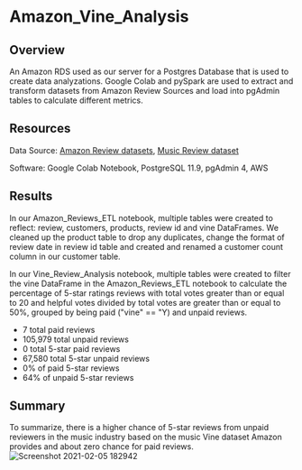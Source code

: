 # Amazon_Vine_Analysis

## Overview
An Amazon RDS used as our server for a Postgres Database that is used to create data analyzations. Google Colab and pySpark are used to extract and transform datasets from Amazon Review Sources and load into pgAdmin tables to calculate different metrics.

## Resources
Data Source: [Amazon Review datasets](https://s3.amazonaws.com/amazon-reviews-pds/tsv/index.txt), [Music Review dataset](https://s3.amazonaws.com/amazon-reviews-pds/tsv/amazon_reviews_us_Music_v1_00.tsv.gz)

Software: Google Colab Notebook, PostgreSQL 11.9, pgAdmin 4, AWS

## Results
In our Amazon_Reviews_ETL notebook, multiple tables were created to reflect: review, customers, products, review id and vine DataFrames. We cleaned up the product table to drop any duplicates, change the format of review date in review id table and created and renamed a customer count column in our customer table.

In our Vine_Review_Analysis notebook, multiple tables were created to filter the vine DataFrame in the Amazon_Reviews_ETL notebook to calculate the percentage of 5-star ratings reviews with total votes greater than or equal to 20 and helpful votes divided by total votes are greater than or equal to 50%, grouped by being paid ("vine" == "Y) and unpaid reviews.

- 7 total paid reviews
- 105,979 total unpaid reviews
- 0 total 5-star paid reviews
- 67,580 total 5-star unpaid reviews
- 0% of paid 5-star reviews
- 64% of unpaid 5-star reviews

## Summary
To summarize, there is a higher chance of 5-star reviews from unpaid reviewers in the music industry based on the music Vine dataset Amazon provides and about zero chance for paid reviews.
![Screenshot 2021-02-05 182942](https://user-images.githubusercontent.com/71358697/107106588-3afe9f00-67e1-11eb-9654-dd7e361bf413.png)
